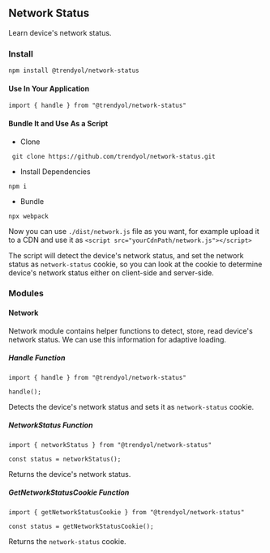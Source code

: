 ## Network Status
Learn device's network status.

### Install
```
npm install @trendyol/network-status
```

#### Use In Your Application
```
import { handle } from "@trendyol/network-status"
```

#### Bundle It and Use As a Script

- Clone
```
 git clone https://github.com/trendyol/network-status.git
```

- Install Dependencies
```
npm i
```

- Bundle
```
npx webpack
```

Now you can use `./dist/network.js` file as you want, for example upload it to a CDN and use it as `<script src="yourCdnPath/network.js"></script>`

The script will detect the device's network status, and set the network status as `network-status` cookie, so you can look at the cookie to determine device's network status either on client-side and server-side.

### Modules

#### Network

Network module contains helper functions to detect, store, read device's network status. We can use this information for adaptive loading.

##### Handle Function

```
import { handle } from "@trendyol/network-status"

handle();
```

Detects the device's network status and sets it as `network-status` cookie.

##### NetworkStatus Function

```
import { networkStatus } from "@trendyol/network-status"

const status = networkStatus();
```

Returns the device's network status.

##### GetNetworkStatusCookie Function

```
import { getNetworkStatusCookie } from "@trendyol/network-status"

const status = getNetworkStatusCookie();
```

Returns the `network-status` cookie.



